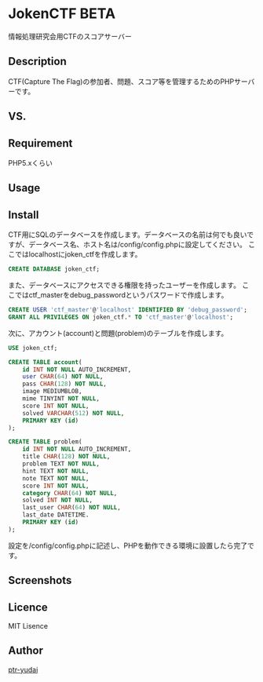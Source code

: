 JokenCTF BETA
====

情報処理研究会用CTFのスコアサーバー

## Description

CTF(Capture The Flag)の参加者、問題、スコア等を管理するためのPHPサーバーです。

## VS. 

## Requirement

PHP5.xくらい

## Usage

## Install

CTF用にSQLのデータベースを作成します。データベースの名前は何でも良いですが、データベース名、ホスト名は/config/config.phpに設定してください。
ここではlocalhostにjoken_ctfを作成します。

```sql
CREATE DATABASE joken_ctf;
```

また、データベースにアクセスできる権限を持ったユーザーを作成します。
ここではctf_masterをdebug_passwordというパスワードで作成します。

```sql
CREATE USER 'ctf_master'@'localhost' IDENTIFIED BY 'debug_password';  
GRANT ALL PRIVILEGES ON joken_ctf.* TO 'ctf_master'@'localhost';
```

次に、アカウント(account)と問題(problem)のテーブルを作成します。

```sql
USE joken_ctf;

CREATE TABLE account(
    id INT NOT NULL AUTO_INCREMENT,
    user CHAR(64) NOT NULL,
    pass CHAR(128) NOT NULL,
    image MEDIUMBLOB,
    mime TINYINT NOT NULL,
    score INT NOT NULL,
    solved VARCHAR(512) NOT NULL,
    PRIMARY KEY (id)
);

CREATE TABLE problem(
    id INT NOT NULL AUTO_INCREMENT,
    title CHAR(128) NOT NULL,
    problem TEXT NOT NULL,
    hint TEXT NOT NULL,
    note TEXT NOT NULL,
    score INT NOT NULL,
    category CHAR(64) NOT NULL,
    solved INT NOT NULL,
    last_user CHAR(64) NOT NULL,
    last_date DATETIME.
    PRIMARY KEY (id)
);
```

設定を/config/config.phpに記述し、PHPを動作できる環境に設置したら完了です。

## Screenshots


## Licence

MIT Lisence

## Author

[ptr-yudai](https://github.com/ptr-yudai)
